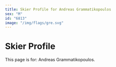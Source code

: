 ```yaml
---
title: Skier Profile for Andreas Grammatikopoulos
sex: "M"
id: "6813"
image: "/img/flags/gre.svg" 
---
```


# Skier Profile

This page is for: Andreas Grammatikopoulos.
    